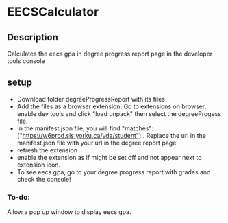 # EECSCalculator

## Description
Calculates the eecs gpa in degree progress report page in the developer tools console


## setup
- Download folder degreeProgressReport with its files
- Add the files as a browser extension; Go to extensions on browser, enable dev tools and click "load unpack" then select the degreeProgess file.
- In the manifest.json file,  you will find "matches": ["https://w6prod.sis.yorku.ca/yda/student"] . Replace the url in the manifest.json file  with your url in the degree report page
- refresh the extension
- enable the extension as if might be set off and not appear next to extension icon.
- To see eecs gpa, go to your degree progress report with grades and check the console!

### To-do:
Allow a pop up window to display eecs gpa.
